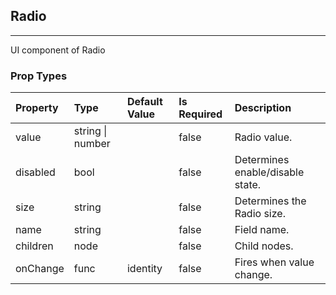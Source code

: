 ## Radio 
---
UI component of Radio

### Prop Types
Property | Type | Default Value | Is Required | Description
:--- | :--- | :--- | :--- | :---
value|string &#124; number|&ensp;|false|Radio value.
disabled|bool|&ensp;|false|Determines enable/disable state.
size|string|&ensp;|false|Determines the Radio size.
name|string|&ensp;|false|Field name.
children|node|&ensp;|false|Child nodes.
onChange|func|identity|false|Fires when value change.